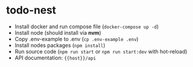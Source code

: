 # todo-nest

- Install docker and run compose file (`docker-compose up -d`)
- Install node (should install via **nvm**)
- Copy .env-example to .env (`cp .env-example .env`)
- Install nodes packages (`npm install`)
- Run source code (`npm run start` or `npm run start:dev` with hot-reload)
- API documentation: `{{host}}/api`
